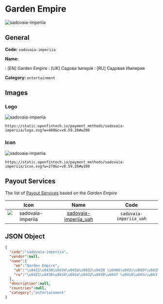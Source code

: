 
# Garden Empire 
![sadovaia-imperiia](https://static.openfintech.io/payment_methods/sadovaia-imperiia/logo.svg?w=400&c=v0.59.26#w200)  

## General 
**Code:** `sadovaia-imperiia` 
 
**Name:** 
 
:	[EN] Garden Empire 
:	[UK] Садова Імперія 
:	[RU] Садовая Империя 
 
**Category:** `entertainment` 
 

## Images 

### Logo 
![sadovaia-imperiia](https://static.openfintech.io/payment_methods/sadovaia-imperiia/logo.svg?w=400&c=v0.59.26#w200)  

```
https://static.openfintech.io/payment_methods/sadovaia-imperiia/logo.svg?w=400&c=v0.59.26#w200
```  

### Icon 
![sadovaia-imperiia](https://static.openfintech.io/payment_methods/sadovaia-imperiia/icon.svg?w=278&c=v0.59.26#w100)  

```
https://static.openfintech.io/payment_methods/sadovaia-imperiia/icon.svg?w=278&c=v0.59.26#w100
```  

## Payout Services 
 
The list of [Payout Services](/payout-services/) based on the _Garden Empire_ 

|Icon|Name|Code| 
|:---:|:---:|:---:| 
|![sadovaia-imperiia](https://static.openfintech.io/payout_methods/sadovaia-imperiia/icon.svg?w=278&c=v0.59.26#w40) |[sadovaia-imperiia_uah](/payout-services/sadovaia-imperiia_uah/)|`sadovaia-imperiia_uah`| 
 

## JSON Object 

```json
{
  "code":"sadovaia-imperiia",
  "vendor":null,
  "name":{
    "en":"Garden Empire",
    "uk":"\u0421\u0430\u0434\u043e\u0432\u0430 \u0406\u043c\u043f\u0435\u0440\u0456\u044f",
    "ru":"\u0421\u0430\u0434\u043e\u0432\u0430\u044f \u0418\u043c\u043f\u0435\u0440\u0438\u044f"
  },
  "description":null,
  "countries":null,
  "category":"entertainment"
}
```  
